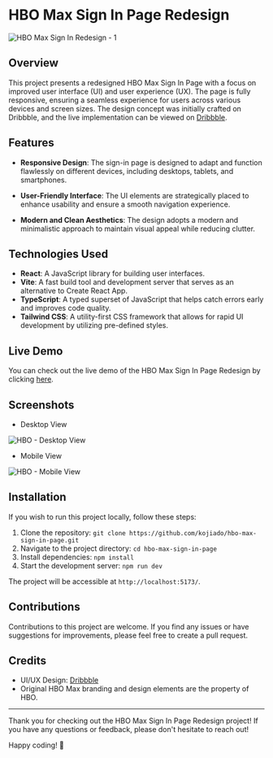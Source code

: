 # HBO Max Sign In Page Redesign

![HBO Max Sign In Redesign - 1](https://github.com/kojiado/hbo-max-sign-in-page/assets/127887180/2219f938-f654-45e9-b86c-2444a0bc3fb6)



## Overview

This project presents a redesigned HBO Max Sign In Page with a focus on improved user interface (UI) and user experience (UX). The page is fully responsive, ensuring a seamless experience for users across various devices and screen sizes. The design concept was initially crafted on Dribbble, and the live implementation can be viewed on [Dribbble](https://dribbble.com/shots/22107417-HBO-Max-Sign-In-Page).

## Features

- **Responsive Design**: The sign-in page is designed to adapt and function flawlessly on different devices, including desktops, tablets, and smartphones.

- **User-Friendly Interface**: The UI elements are strategically placed to enhance usability and ensure a smooth navigation experience.

- **Modern and Clean Aesthetics**: The design adopts a modern and minimalistic approach to maintain visual appeal while reducing clutter.

## Technologies Used

- **React**: A JavaScript library for building user interfaces.
- **Vite**: A fast build tool and development server that serves as an alternative to Create React App.
- **TypeScript**: A typed superset of JavaScript that helps catch errors early and improves code quality.
- **Tailwind CSS**: A utility-first CSS framework that allows for rapid UI development by utilizing pre-defined styles.

## Live Demo

You can check out the live demo of the HBO Max Sign In Page Redesign by clicking [here](https://hbo-max-sign-in-page.vercel.app).

## Screenshots

- Desktop View

![HBO - Desktop View](https://github.com/kojiado/hbo-max-sign-in-page/assets/127887180/f8602cd0-4dc6-431e-8aa0-dcf0d80e10d1)


- Mobile View

![HBO - Mobile View](https://github.com/kojiado/hbo-max-sign-in-page/assets/127887180/b08c0f40-e8de-4b0b-89dd-cc7a17714f0f)



## Installation

If you wish to run this project locally, follow these steps:

1. Clone the repository: `git clone https://github.com/kojiado/hbo-max-sign-in-page.git`
2. Navigate to the project directory: `cd hbo-max-sign-in-page`
3. Install dependencies: `npm install`
4. Start the development server: `npm run dev`

The project will be accessible at `http://localhost:5173/`.

## Contributions

Contributions to this project are welcome. If you find any issues or have suggestions for improvements, please feel free to create a pull request.

## Credits

- UI/UX Design: [Dribbble](https://dribbble.com/shots/22107417-HBO-Max-Sign-In-Page)
- Original HBO Max branding and design elements are the property of HBO.

---

Thank you for checking out the HBO Max Sign In Page Redesign project! If you have any questions or feedback, please don't hesitate to reach out!

Happy coding! 🚀

